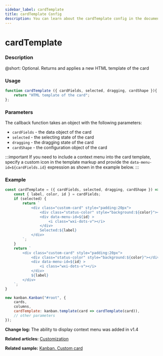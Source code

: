 ```yaml
---
sidebar_label: cardTemplate
title: cardTemplate Config
description: You can learn about the cardTemplate config in the documentation of the DHTMLX JavaScript Kanban library. Browse developer guides and API reference, try out code examples and live demos, and download a free 30-day evaluation version of DHTMLX Kanban.
---
```


# cardTemplate

### Description

@short: Optional. Returns and applies a new HTML template of the card

### Usage

~~~jsx
function cardTemplate ({ cardFields, selected, dragging, cardShape }){
    return "HTML template of the card";
};
~~~

### Parameters

The callback function takes an object with the following parameters:

- `cardFields` - the data object of the card
- `selected` - the selecting state of the card
- `dragging` - the dragging state of the card
- `cardShape` - the configuration object of the card

:::important
If you need to include a context menu into the card template, specify a custom icon in the template markup and provide the `data-menu-id=${cardFields.id}` expression as shown in the example below.
:::

### Example

~~~jsx {1-23,28}
const cardTemplate = ({ cardFields, selected, dragging, cardShape }) => {
    const { label, color, id } = cardFields;
    if (selected) {
        return `
            <div class="custom-card" style="padding:20px">
                <div class="status-color" style="background:${color}"></div>
                <div data-menu-id=${id} >
                    <i class="wxi-dots-v"></i>
                </div>
                Selected:${label}
            </div>
        `;
    }
    return `
        <div class="custom-card" style="padding:20px">
            <div class="status-color" style="background:${color}"></div>
            <div data-menu-id=${id} >
                <i class="wxi-dots-v"></i>
            </div>
            ${label}
        </div>
    `;
}

new kanban.Kanban("#root", {
    cards,
    columns,
    cardTemplate: kanban.template(card => cardTemplate(card)),
    // other parameters
});
~~~

**Change log:** The ability to display context menu was added in v1.4

**Related articles:** [Customization](../../../guides/customization#custom-cards)

**Related sample:** [Kanban. Custom card](https://snippet.dhtmlx.com/8rhdq81d?tag=kanban)